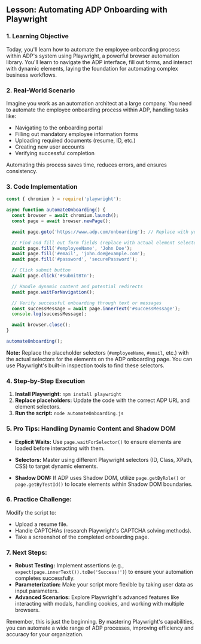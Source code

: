 

## Lesson: Automating ADP Onboarding with Playwright

### 1. Learning Objective

Today, you'll learn how to automate the employee onboarding process within ADP's system using Playwright, a powerful browser automation library. You'll learn to navigate the ADP interface, fill out forms, and interact with dynamic elements, laying the foundation for automating complex business workflows.

### 2. Real-World Scenario

Imagine you work as an automation architect at a large company. You need to automate the employee onboarding process within ADP, handling tasks like:

*  Navigating to the onboarding portal
*  Filling out mandatory employee information forms
*  Uploading required documents (resume, ID, etc.)
*  Creating new user accounts
*  Verifying successful completion

Automating this process saves time, reduces errors, and ensures consistency.

### 3. Code Implementation

```javascript
const { chromium } = require('playwright');

async function automateOnboarding() {
  const browser = await chromium.launch();
  const page = await browser.newPage();

  await page.goto('https://www.adp.com/onboarding'); // Replace with your ADP URL

  // Find and fill out form fields (replace with actual element selectors)
  await page.fill('#employeeName', 'John Doe');
  await page.fill('#email', 'john.doe@example.com');
  await page.fill('#password', 'securePassword');

  // Click submit button
  await page.click('#submitBtn');

  // Handle dynamic content and potential redirects
  await page.waitForNavigation();

  // Verify successful onboarding through text or messages
  const successMessage = await page.innerText('#successMessage');
  console.log(successMessage);

  await browser.close();
}

automateOnboarding();
```

**Note:** Replace the placeholder selectors (`#employeeName`, `#email`, etc.) with the actual selectors for the elements on the ADP onboarding page. You can use Playwright's built-in inspection tools to find these selectors.

### 4. Step-by-Step Execution

1.  **Install Playwright:** `npm install playwright`
2.  **Replace placeholders:** Update the code with the correct ADP URL and element selectors.
3.  **Run the script:** `node automateOnboarding.js`

### 5. Pro Tips: Handling Dynamic Content and Shadow DOM

*   **Explicit Waits:** Use `page.waitForSelector()` to ensure elements are loaded before interacting with them.

*   **Selectors:** Master using different Playwright selectors (ID, Class, XPath, CSS) to target dynamic elements. 
*   **Shadow DOM:** If ADP uses Shadow DOM, utilize `page.getByRole()` or `page.getByTestId()` to locate elements within Shadow DOM boundaries.

### 6. Practice Challenge:

Modify the script to:

*   Upload a resume file.
*   Handle CAPTCHAs (research Playwright's CAPTCHA solving methods).
*   Take a screenshot of the completed onboarding page.

### 7. Next Steps:

*   **Robust Testing:** Implement assertions (e.g., `expect(page.innerText()).toBe('Success!')`) to ensure your automation completes successfully.
*   **Parameterization:** Make your script more flexible by taking user data as input parameters.
*   **Advanced Scenarios:** Explore Playwright's advanced features like interacting with modals, handling cookies, and working with multiple browsers.


Remember, this is just the beginning. By mastering Playwright's capabilities, you can automate a wide range of ADP processes, improving efficiency and accuracy for your organization.